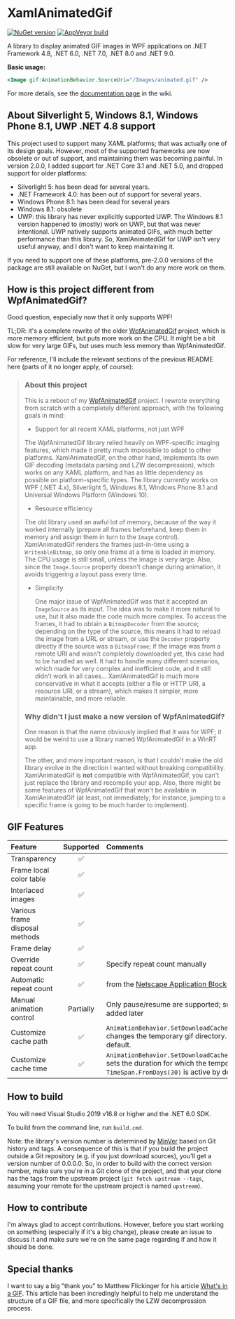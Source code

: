 # XamlAnimatedGif

[![NuGet version](https://img.shields.io/nuget/vpre/XamlAnimatedGif.svg?logo=nuget)](https://www.nuget.org/packages/XamlAnimatedGif/absoluteLatest)
[![AppVeyor build](https://img.shields.io/appveyor/ci/thomaslevesque/xamlanimatedgif.svg?logo=appveyor&logoColor=cccccc)](https://ci.appveyor.com/project/thomaslevesque/xamlanimatedgif)

A library to display animated GIF images in WPF applications on .NET Framework 4.8, .NET 6.0, .NET 7.0, .NET 8.0 and .NET 9.0.

**Basic usage:**

```xml
<Image gif:AnimationBehavior.SourceUri="/Images/animated.gif" />
```

For more details, see the [documentation page](https://github.com/XamlAnimatedGif/XamlAnimatedGif/wiki/Documentation) in the wiki.

## About Silverlight 5, Windows 8.1, Windows Phone 8.1, UWP .NET 4.8 support

This project used to support many XAML platforms; that was actually one of its design goals.
However, most of the supported frameworks are now obsolete or out of support, and maintaining them was becoming painful. In version 2.0.0, I added support for .NET Core 3.1 and .NET 5.0, and dropped support for older platforms:
- Silverlight 5: has been dead for several years.
- .NET Framework 4.0: has been out of support for several years.
- Windows Phone 8.1: has been dead for several years
- Windows 8.1: obsolete
- UWP: this library has never explicitly supported UWP. The Windows 8.1 version happened to (mostly) work on UWP, but that was never intentional. UWP natively supports animated GIFs, with much better performance than this library. So, XamlAnimatedGif for UWP isn't very useful anyway, and I don't want to keep maintaining it.

If you need to support one of these platforms, pre-2.0.0 versions of the package are still available on NuGet, but I won't do any more work on them.

## How is this project different from WpfAnimatedGif?

Good question, especially now that it only supports WPF!

TL;DR: it's a complete rewrite of the older [WpfAnimatedGif](https://github.com/thomaslevesque/WpfAnimatedGif) project, which is more memory efficient, but puts more work on the CPU. It might be a bit slow for very large GIFs, but uses much less memory than WpfAnimatedGif.

For reference, I'll include the relevant sections of the previous README here (parts of it no longer apply, of course):

> ### About this project
> 
> This is a reboot of my [WpfAnimatedGif](https://github.com/thomaslevesque/WpfAnimatedGif) project. I rewrote everything from scratch with a completely different approach, with the following goals in mind:
>
> - Support for all recent XAML platforms, not just WPF
>
>  The WpfAnimatedGif library relied heavily on WPF-specific imaging features, which made it pretty much impossible to adapt to other platforms. XamlAnimatedGif, on the other hand, implements its own GIF decoding (metadata parsing and LZW decompression), which works on any XAML platform, and has as little dependency as possible on platform-specific types. The library currently works on WPF (.NET 4.x), Silverlight 5, Windows 8.1, Windows Phone 8.1 and Universal Windows Platform (Windows 10).
>
>- Resource efficiency
>
>  The old library used an awful lot of memory, because of the way it worked internally (prepare all frames beforehand, keep them in memory and assign them in turn to the `Image` control). XamlAnimatedGif renders the frames just-in-time using a `WriteableBitmap`, so only one frame at a time is loaded in memory. The CPU usage is still small, unless the image is very large. Also, since the `Image.Source` property doesn't change during animation, it avoids triggering a layout pass every time.
>
> - Simplicity
> 
>   One major issue of WpfAnimatedGif was that it accepted an `ImageSource` as its input. The idea was to make it more natural to use, but it also made the code much more complex. To access the frames, it had to obtain a `BitmapDecoder` from the source; depending on the type of the source, this means it had to reload the image from a URL or stream, or use the `Decoder` property directly if the source was a `BitmapFrame`; if the image was from a remote URI and wasn't completely downloaded yet, this case had to be handled as well. It had to handle many different scenarios, which made for very complex and inefficient code, and it still didn't work in all cases... XamlAnimatedGif is much more conservative in what it accepts (either a file or HTTP URI, a resource URI, or a stream), which makes it simpler, more maintainable, and more reliable.
> 
> ### Why didn't I just make a new version of WpfAnimatedGif?
> 
> One reason is that the name obviously implied that it was for WPF; it would be weird to use a library named WpfAnimatedGif in a WinRT app.
> 
> The other, and more important reason, is that I couldn't make the old library evolve in the direction I wanted without breaking compatibility. XamlAnimatedGif is **not** compatible with WpfAnimatedGif, you can't just replace the library and recompile your app. Also, there might be some features of WpfAnimatedGif that won't be available in XamlAnimatedGif (at least, not immediately; for instance, jumping to a specific frame is going to be much harder to implement).

## GIF Features

| Feature | Supported | Comments |
|:--------|:---------:|:---------|
|Transparency|:white_check_mark:||
|Frame local color table|:white_check_mark:||
|Interlaced images|:white_check_mark:||
|Various frame disposal methods|:white_check_mark:||
|Frame delay|:white_check_mark:||
|Override repeat count|:white_check_mark:|Specify repeat count manually|
|Automatic repeat count|:white_check_mark:|from the [Netscape Application Block](http://www.vurdalakov.net/misc/gif/netscape-looping-application-extension)|
|Manual animation control|Partially|Only pause/resume are supported; support for next/previous/seek might be added later|
|Customize cache path|:white_check_mark:|`AnimationBehavior.SetDownloadCacheLocation(@"C:\my\custom\path")` changes the temporary gif directory. `Path.GetTempPath()` is enabled by default.|
|Customize cache time|:white_check_mark:|`AnimationBehavior.SetDownloadCacheExpiration(TimeSpan.FromSeconds(15))` sets the duration for which the temporary gif will be used. `TimeSpan.FromDays(30)` is active by default.|

## How to build

You will need Visual Studio 2019 v16.8 or higher and the .NET 6.0 SDK.

To build from the command line, run `build.cmd`.

Note: the library's version number is determined by [MinVer](https://github.com/adamralph/minver) based on Git history and tags. A consequence of this is that if you build the project outside a Git repository (e.g. if you just download sources), you'll get a version number of 0.0.0.0. So, in order to build with the correct version number, make sure you're in a Git clone of the project, and that your clone has the tags from the upstream project (`git fetch upstream --tags`, assuming your remote for the upstream project is named `upstream`).


## How to contribute

I'm always glad to accept contributions. However, before you start working on something (especially if it's a big change), please create an issue to discuss it and make sure we're on the same page regarding if and how it should be done.

## Special thanks

I want to say a big "thank you" to Matthew Flickinger for his article [What's in a GIF](http://www.matthewflickinger.com/lab/whatsinagif/index.html). This article has been incredingly helpful to help me understand the structure of a GIF file, and more specifically the LZW decompression process.